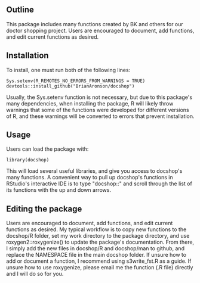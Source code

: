 ## Outline
This package includes many functions created by BK and others for our doctor shopping project. Users are encouraged to document, add functions, and edit current functions as desired. 

## Installation
To install, one must run both of the following lines:

    Sys.setenv(R_REMOTES_NO_ERRORS_FROM_WARNINGS = TRUE) 
    devtools::install_github("BrianAronson/docshop")
Usually, the Sys.setenv function is not necessary, but due to this package's many dependencies, when installing the package, R will likely throw warnings that some of the functions were developed for different versions of R, and these warnings will be converted to errors that prevent installation.

## Usage
Users can load the package with:

    library(docshop)
This will load several useful libraries, and give you access to docshop's many functions. A convenient way to pull up docshop's functions in RStudio's interactive IDE is to type "docshop::" and scroll through the list of its functions with the up and down arrows. 

## Editing the package
Users are encouraged to document, add functions, and edit current functions as desired. My typical workflow is to copy new functions to the docshop/R folder, set my work directory to the package directory, and use roxygen2::roxygenize() to update the package's documentation. From there, I simply add the new files in docshop/R and docshop/man to github, and replace the NAMESPACE file in the main docshop folder. If unsure how to add or document a function, I recommend using s3write_fst.R as a guide. If unsure how to use roxygenize, please email me the function (.R file) directly and I will do so for you.
